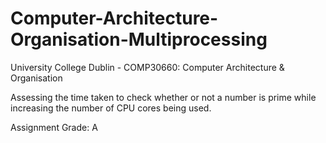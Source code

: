# Computer-Architecture-Organisation-Multiprocessing

University College Dublin - COMP30660: Computer Architecture & Organisation

Assessing the time taken to check whether or not a number is prime while increasing the number of CPU cores being used.

Assignment Grade: A
